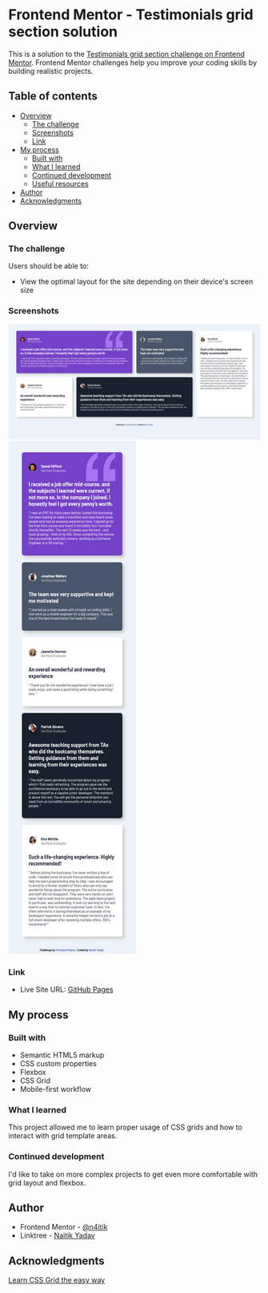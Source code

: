 # Frontend Mentor - Testimonials grid section solution

This is a solution to the [Testimonials grid section challenge on Frontend Mentor](https://www.frontendmentor.io/challenges/testimonials-grid-section-Nnw6J7Un7). Frontend Mentor challenges help you improve your coding skills by building realistic projects.

## Table of contents

- [Overview](#overview)
  - [The challenge](#the-challenge)
  - [Screenshots](#screenshots)
  - [Link](#link)
- [My process](#my-process)
  - [Built with](#built-with)
  - [What I learned](#what-i-learned)
  - [Continued development](#continued-development)
  - [Useful resources](#useful-resources)
- [Author](#author)
- [Acknowledgments](#acknowledgments)

## Overview

### The challenge

Users should be able to:

- View the optimal layout for the site depending on their device's screen size

### Screenshots

![](screenshots/desktop.png)
![](screenshots/mobile.png)

### Link

- Live Site URL: [GitHub Pages](https://n4itik.github.io/testimonials-grid-section/)

## My process

### Built with

- Semantic HTML5 markup
- CSS custom properties
- Flexbox
- CSS Grid
- Mobile-first workflow

### What I learned

This project allowed me to learn proper usage of CSS grids and how to interact with grid template areas.

### Continued development

I'd like to take on more complex projects to get even more comfortable with grid layout and flexbox.

## Author

- Frontend Mentor - [@n4itik](https://www.frontendmentor.io/profile/n4itik)
- Linktree - [Naitik Yadav](https://linktr.ee/naitikyadav)

## Acknowledgments

[Learn CSS Grid the easy way](https://www.youtube.com/watch?v=rg7Fvvl3taU)
